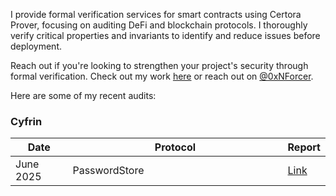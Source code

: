 I provide formal verification services for smart contracts using Certora Prover, focusing on auditing DeFi and blockchain protocols. I thoroughly verify critical properties and invariants to identify and reduce issues before deployment.

Reach out if you're looking to strengthen your project's security through formal verification. Check out my work [here](https://github.com/0xNForcer/0xNForcer) or reach out on [@0xNForcer](https://x.com/0xNForcer).

Here are some of my recent audits:

### Cyfrin
<table style="width: 100%; table-layout: fixed;">
  <thead>
    <tr>
      <th style="width: 20%;">Date</th>
      <th style="width: 80%;">Protocol</th>
      <th style="width: 20%;">Report</th>
    </tr>
  </thead>
  <tbody>
    <tr>
      <td>June 2025</td>
      <td>PasswordStore</td>
      <td><a href="https://github.com/0xNForcer/0xNForcer/blob/main/Reports/2025-06_Cyfrin_FF_001_PasswordStore.md" target="_blank">Link</a></td>
    </tr>
  
  </tbody>
</table>
